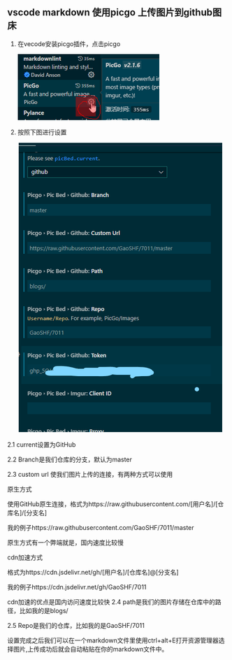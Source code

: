 ## vscode markdown 使用picgo 上传图片到github图床

1. 在vecode安装picgo插件，点击picgo

   ![picgoset](https://raw.githubusercontent.com/GaoSHF/7011/master/blogs/picgoset.png)

2. 按照下图进行设置

   ![11115903](https://raw.githubusercontent.com/GaoSHF/7011/master/blogs/11115903.png)  

2.1 current设置为GitHub

2.2 Branch是我们仓库的分支，默认为master

2.3 custom url 使我们图片上传的连接，有两种方式可以使用

原生方式

使用GitHub原生连接，格式为https://raw.githubusercontent.com/[用户名]/[仓库名]/[分支名]

我的例子https://raw.githubusercontent.com/GaoSHF/7011/master

原生方式有一个弊端就是，国内速度比较慢

cdn加速方式

格式为https://cdn.jsdelivr.net/gh/[用户名]/[仓库名]@[分支名]

我的例子https://cdn.jsdelivr.net/gh/GaoSHF/7011

cdn加速的优点是国内访问速度比较快
2.4 path是我们的图片存储在仓库中的路径，比如我的是blogs/

2.5 Repo是我们的仓库，比如我的是GaoSHF/7011

设置完成之后我们可以在一个markdown文件里使用ctrl+alt+E打开资源管理器选择图片,上传成功后就会自动粘贴在你的markdown文件中。


